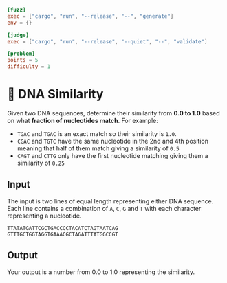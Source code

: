 ```toml
[fuzz]
exec = ["cargo", "run", "--release", "--", "generate"]
env = {}

[judge]
exec = ["cargo", "run", "--release", "--quiet", "--", "validate"]

[problem]
points = 5
difficulty = 1
```

# 🧬 DNA Similarity

Given two DNA sequences, determine their similarity from **0.0 to 1.0** based on what **fraction of nucleotides match**. For example:

* `TGAC` and `TGAC` is an exact match so their similarity is `1.0`.
* `CGAC` and `TGTC` have the same nucleotide in the 2nd and 4th position meaning that half of them match giving a similarity of `0.5`
* `CAGT` and `CTTG` only have the first nucleotide matching giving them a similarity of `0.25`

## Input
The input is two lines of equal length representing either DNA sequence. Each line contains a combination of `A`, `C`, `G` and `T` with each character representing a nucleotide.
```
TTATATGATTCGCTGACCCCTACATCTAGTAATCAG
GTTTGCTGGTAGGTGAAACGCTAGATTTATGGCCGT
```

## Output
Your output is a number from 0.0 to 1.0 representing the similarity.

